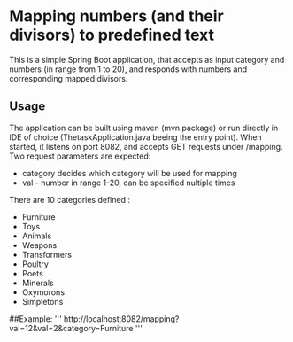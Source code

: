 # Mapping numbers (and their divisors) to predefined text

This is a simple Spring Boot application, that accepts as input category and numbers (in range from 1 to 20), and responds with numbers and
corresponding mapped divisors.

## Usage
The application can be built using maven (mvn package) or run directly in IDE of choice (ThetaskApplication.java beeing the entry point).
When started, it listens on port 8082, and accepts GET requests under /mapping.
Two request parameters are expected:
* category decides which category will be used for mapping
* val - number in range 1-20, can be specified nultiple times

There are 10 categories defined :
*  Furniture
*  Toys
*  Animals
*  Weapons
*  Transformers
*  Poultry
*  Poets
*  Minerals
*  Oxymorons
*  Simpletons


##Example:
'''
http://localhost:8082/mapping?val=12&val=2&category=Furniture
'''
